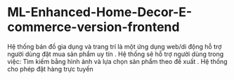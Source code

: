 # ML-Enhanced-Home-Decor-E-commerce-version-frontend
Hệ thống bán đồ gia dụng và trang trí là một ứng dụng web/di động hỗ trợ người dùng đặt mua sản phẩm uy tín . Hệ thống sẽ hỗ trợ người dùng trong việc: Tìm kiếm bằng hình ảnh và lựa chọn sản phẩm theo đề xuất . Hệ thống cho phép đặt hàng trực tuyến 
